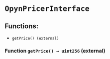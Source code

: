 # `OpynPricerInterface`

## Functions:

- `getPrice() (external)`

### Function `getPrice() → uint256` (external)
